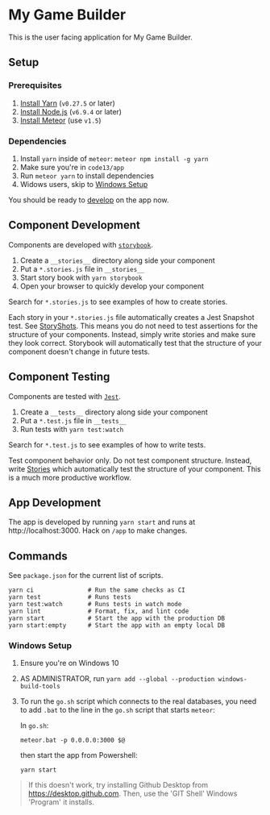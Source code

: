 # My Game Builder

This is the user facing application for My Game Builder.

## Setup

### Prerequisites

1. [Install Yarn][1] (`v0.27.5` or later)
1. [Install Node.js][2] (`v6.9.4` or later)
1. [Install Meteor][3] (use `v1.5`)

### Dependencies

1. Install `yarn` inside of `meteor`: `meteor npm install -g yarn`
1. Make sure you're in `code13/app`
1. Run `meteor yarn` to install dependencies
1. Widows users, skip to [Windows Setup](#windows-setup)

You should be ready to [develop](#develop) on the app now.

## Component Development

Components are developed with [`storybook`][4].

1. Create a `__stories__` directory along side your component
1. Put a `*.stories.js` file in `__stories__`
1. Start story book with `yarn storybook`
1. Open your browser to quickly develop your component

Search for `*.stories.js` to see examples of how to create stories.

Each story in your `*.stories.js` file automatically creates a Jest Snapshot test. See [StoryShots][5].  This means you do not need to test assertions for the structure of your components.  Instead, simply write stories and make sure they look correct.  Storybook will automatically test that the structure of your component doesn't change in future tests.

## Component Testing

Components are tested with [`Jest`][4].

1. Create a `__tests__` directory along side your component
1. Put a `*.test.js` file in `__tests__`
1. Run tests with `yarn test:watch`

Search for `*.test.js` to see examples of how to write tests.

Test component behavior only.  Do not test component structure. Instead, write [Stories](#developing-components) which automatically test the structure of your component.  This is a much more productive workflow.

## App Development

The app is developed by running `yarn start` and runs at http://localhost:3000.  Hack on `/app` to make changes.

## Commands

See `package.json` for the current list of scripts.

```
yarn ci               # Run the same checks as CI
yarn test             # Runs tests
yarn test:watch       # Runs tests in watch mode
yarn lint             # Format, fix, and lint code
yarn start            # Start the app with the production DB
yarn start:empty      # Start the app with an empty local DB
``` 

### Windows Setup

1. Ensure you're on Windows 10
1. AS ADMINISTRATOR, run `yarn add --global --production windows-build-tools`
1. To run the `go.sh` script which connects to the real databases, you need to add `.bat` to the line in the `go.sh` script that starts `meteor`: 

    In `go.sh`:
    ```
    meteor.bat -p 0.0.0.0:3000 $@
    ```

    then start the app from Powershell:
    ```
    yarn start
    ```

>If this doesn't work, try installing Github Desktop from https://desktop.github.com.
>Then, use the 'GIT Shell' Windows 'Program' it installs.

[1]: https://yarnpkg.com/en/docs/install
[2]: https://nodejs.org/en
[3]: https://www.meteor.com/install
[4]: https://storybook.js.org
[5]: https://storybook.js.org/testing/structural-testing
[6]: http://facebook.github.io/jest
